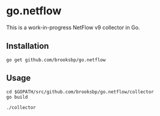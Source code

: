 # go.netflow

This is a work-in-progress NetFlow v9 collector in Go.

## Installation

```
go get github.com/brooksbp/go.netflow
```

## Usage

```
cd $GOPATH/src/github.com/brooksbp/go.netflow/collector
go build

./collector
```
